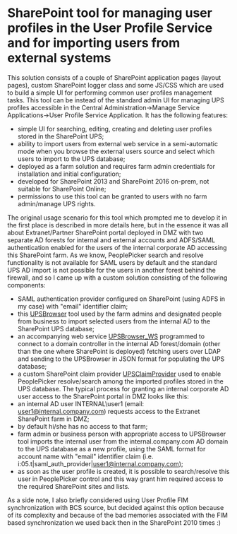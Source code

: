 ﻿# SharePoint tool for managing user profiles in the User Profile Service and for importing users from external systems
 This solution consists of a couple of SharePoint application pages (layout pages), custom SharePoint logger class and some JS/CSS which are used to build a simple UI for performing common user profiles management tasks. This tool can be instead of the standard admin UI for managing UPS profiles accessible in the Central Administration->Manage Service Applications->User Profile Service Application. It has the following features:
 - simple UI for searching, editing, creating and deleting user profiles stored in the SharePoint UPS;
 - ability to import users from external web service in a semi-automatic mode when you browse the external users source and select which users to import to the UPS database;
 - deployed as a farm solution and requires farm admin credentials for installation and initial configuration;
 - developed for SharePoint 2013 and SharePoint 2016 on-prem, not suitable for SharePoint Online;
 - permissions to use this tool can be granted to users with no farm admin/manage UPS rights.
 
The original usage scenario for this tool which prompted me to develop it in the first place is described in more details here, but in the essence it was all about Extranet/Partner SharePoint portal deployed in DMZ with two separate AD forests for internal and external accounts and ADFS/SAML authentication enabled for the users of the internal corporate AD accessing this SharePoint farm. As we know, PeoplePicker search and resolve functionality is not available for SAML users by default and the standard UPS AD import is not possible for the users in another forest behind the firewall, and so I came up with a custom solution consisting of the following components:
- SAML authentication provider configured on SharePoint (using ADFS in my case) with "email" identifier claim;
- this [UPSBrowser](https://github.com/imatviyenko/UPSBrowser) tool used by the farm admins and designated people from business to import selected users from the internal AD to the SharePoint UPS database;
- an accompanying web service [UPSBrowser_WS](https://github.com/imatviyenko/UPSBrowser_WS) programmed to connect to a domain controller in the internal AD forest/domain (other than the one where SharePoint is deployed) fetching users over LDAP and sending to the  UPSBrowser in JSON format for populating the UPS database;
- a custom SharePoint claim provider [UPSClaimProvider](https://github.com/imatviyenko/UPSClaimProvider) used to enable PeoplePicker resolve/search among the imported profiles stored in the UPS database.
The typical process for granting an internal corporate AD user access to the SharePoint portal in DMZ looks like this:
- an internal AD user INTERNAL\user1 (email: user1@internal.company.com) requests access to the Extranet SharePoint farm in DMZ;
- by default hi/she has no access to that farm;
- farm admin or business person with appropriate access to UPSBrowser tool imports the internal user from the internal.company.com AD domain to the UPS database as a new profile, using the SAML format for account name with "email" identifier claim (i.e. 	i:05.t|saml_auth_provider|user1@internal.company.com);
- as soon as the user profile is created, it is possible to search/resolve this user in PeoplePicker control and this way grant him required access to the required SharePoint sites and lists.

As a side note, I also briefly considered using User Profile FIM synchronization with BCS source, but decided against this option because of its complexity and because of the bad memories associated with the FIM based synchronization we used back then in the SharePoint 2010 times :)
